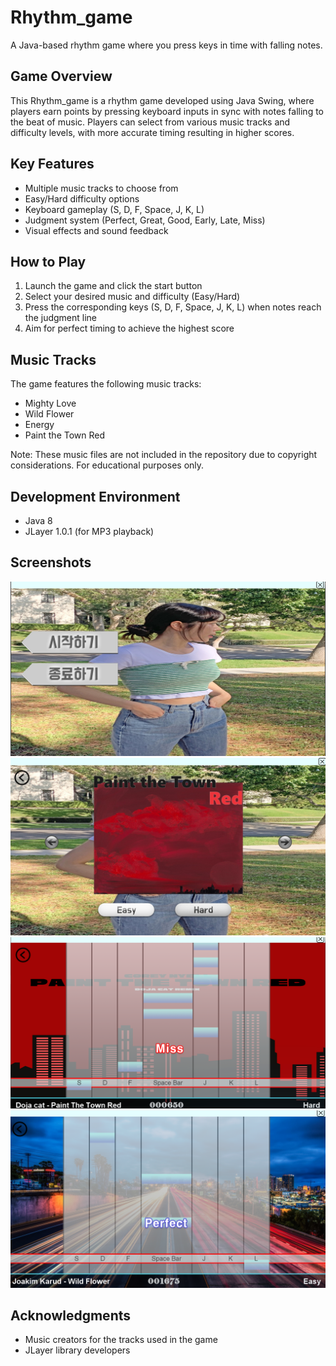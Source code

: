 # Rhythm_game

A Java-based rhythm game where you press keys in time with falling notes.

## Game Overview

This Rhythm_game is a rhythm game developed using Java Swing, where players earn points by pressing keyboard inputs in sync with notes falling to the beat of music. Players can select from various music tracks and difficulty levels, with more accurate timing resulting in higher scores.

## Key Features

- Multiple music tracks to choose from
- Easy/Hard difficulty options
- Keyboard gameplay (S, D, F, Space, J, K, L)
- Judgment system (Perfect, Great, Good, Early, Late, Miss)
- Visual effects and sound feedback

## How to Play

1. Launch the game and click the start button
2. Select your desired music and difficulty (Easy/Hard)
3. Press the corresponding keys (S, D, F, Space, J, K, L) when notes reach the judgment line
4. Aim for perfect timing to achieve the highest score

## Music Tracks

The game features the following music tracks:
- Mighty Love
- Wild Flower
- Energy
- Paint the Town Red

Note: These music files are not included in the repository due to copyright considerations. For educational purposes only.

## Development Environment

- Java 8
- JLayer 1.0.1 (for MP3 playback)

## Screenshots

![Start Screen](screenshots/start_screen.png)
![Song Selection](screenshots/song_select.png)
![Gameplay](screenshots/gameplay.png)
![Gameplay 2](screenshots/gameplay2.png)

## Acknowledgments

- Music creators for the tracks used in the game
- JLayer library developers
